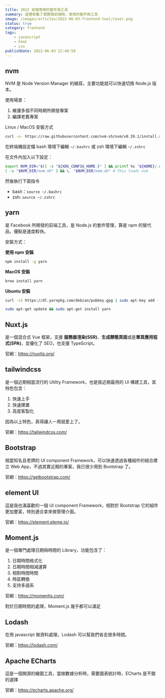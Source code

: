 ```yaml
---
title: 2022 前端常用的套件與工具
summary: 這裡收集了我開發前端時，常用的套件與工具
image: /images/articles/2022-06-03-frontend-tool/cover.png
status: true
category: frontend
tags:
    - javascript
    - html
    - css
publishDate: 2022-06-03 22:48:59
---
```


## nvm

NVM 是 Node Version Manager 的縮寫，主要功能就可以快速切換 Node.js 版本。

使用場景：

1. 維護多個不同時期所開發專案
2. 編譯老舊專案

Linux / MacOS 安裝方式

```bash
curl -o- https://raw.githubusercontent.com/nvm-sh/nvm/v0.39.1/install.sh | bash
```

在終端機設定檔 bash 環境下編輯 `~/.bashrc` 或 zsh 環境下編輯 `~/.zshrc`

在文件內加入以下設定：

```bash
export NVM_DIR="$([ -z "${XDG_CONFIG_HOME-}" ] && printf %s "${HOME}/.nvm" || printf %s "${XDG_CONFIG_HOME}/nvm")"
[ -s "$NVM_DIR/nvm.sh" ] && \. "$NVM_DIR/nvm.sh" # This loads nvm
```

然後執行下面指令

-   bash：`source ~/.bashrc`
-   zsh: `source ~/.zshrc`

## yarn

是 Facebook 所開發的前端工具，是 Node.js 的套件管理，算是 npm 的替代品，優點是速度較快。

安裝方式：

**使用 npm 安裝**

```bash
npm install -g yarn
```

**MacOS 安裝**

```bash
brew install yarn
```

**Ubuntu 安裝**

```bash
curl -sS https://dl.yarnpkg.com/debian/pubkey.gpg | sudo apt-key add -

sudo apt-get update && sudo apt-get install yarn
```

## Nuxt.js

是一個混合式 Vue 框架，支援 **服務器渲染(SSR)**、**生成靜態頁面**或是**單頁應用程式(SPA)**，並優化了 SEO，也支援 TypeScript。

官網：https://nuxtjs.org/

## tailwindcss

是一個近期相當流行的 Utility Framework，也是我近期最用的 UI 構建工具，其特色包含：

1. 快速上手
2. 快速建置
3. 高度客製化

因為以上特色，真得讓人一用就愛上了。

官網：https://tailwindcss.com/

## Bootstrap

相當知名且老牌的 UI component Framework，可以快速透過各種組件的組合建立 Web App，不過其實近期的專案，我已很少用到 Bootstrap 了。

官網：https://getbootstrap.com/

## element UI

這是我也滿喜歡的一個 UI component Framework，相對於 Bootstrap 它的組件更加豐富，特別適合拿來做管理介面。

官網：https://element.eleme.io/

## Moment.js

是一個專門處理日期與時間的 Library，功能包含了：

1. 日期時間格式化
2. 日期時間相減運算
3. 相對時間時間
4. 時區轉換
5. 支持多語系

官網：https://momentjs.com/

對於日期時間的處理，Moment.js 幾乎都可以滿足

## Lodash

在用 javascript 做資料處理，Lodash 可以幫我們省去很多時間。

官網：https://lodash.com/

## Apache ECharts

這是一個開源的繪圖工具，當做數據分析時，需要圖表統計時，ECharts 是不錯的選擇

官網：https://echarts.apache.org/
